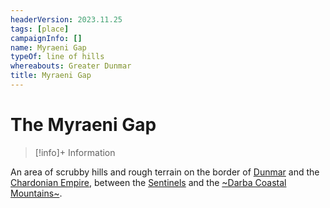 ```yaml
---
headerVersion: 2023.11.25
tags: [place]
campaignInfo: []
name: Myraeni Gap
typeOf: line of hills
whereabouts: Greater Dunmar
title: Myraeni Gap
---
```

# The Myraeni Gap
>[!info]+ Information
> 
>> 

An area of scrubby hills and rough terrain on the border of [Dunmar](<realms/dunmar/dunmar.md>) and the [Chardonian Empire](<../west-coast/chardonian-empire/chardonian-empire.md>), between the [Sentinels](<../sentinel-range/sentinel-range.md>) and the [~Darba Coastal Mountains~](<darba-highlands/darba-coastal-mountains.md>). 
